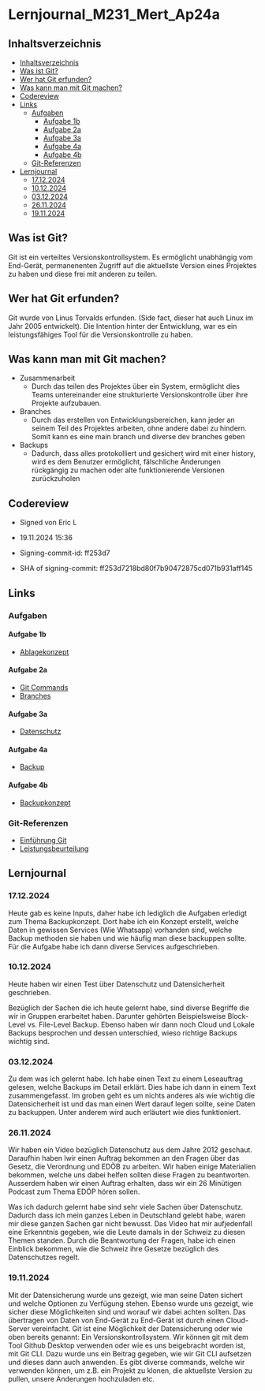 # Lernjournal_M231_Mert_Ap24a

## Inhaltsverzeichnis
- [Inhaltsverzeichnis](#inhaltsverzeichnis)
- [Was ist Git?](#was-ist-git)
- [Wer hat Git erfunden?](#wer-hat-git-erfunden)
- [Was kann man mit Git machen?](#was-kann-man-mit-git-machen)
- [Codereview](#codereview)
- [Links](#links)
  - [Aufgaben](#aufgaben)
    - [Aufgabe 1b](#aufgabe-1b)
    - [Aufgabe 2a](#aufgabe-2a)
    - [Aufgabe 3a](#aufgabe-3a)
    - [Aufgabe 4a](#aufgabe-4a)
    - [Aufgabe 4b](#aufgabe-4b)
  - [Git-Referenzen](#git-referenzen)
- [Lernjournal](#lernjournal)
  - [17.12.2024](#17122024)
  - [10.12.2024](#10122024)
  - [03.12.2024](#03122024)
  - [26.11.2024](#26112024)
  - [19.11.2024](#19112024)

## Was ist Git?
Git ist ein verteiltes Versionskontrollsystem. Es ermöglicht unabhängig vom End-Gerät, permanenenten Zugriff auf die aktuellste Version eines Projektes zu haben und diese frei mit anderen zu teilen.

## Wer hat Git erfunden?
Git wurde von Linus Torvalds erfunden. (Side fact, dieser hat auch Linux im Jahr 2005 entwickelt).
Die Intention hinter der Entwicklung, war es ein leistungsfähiges Tool für die Versionskontrolle zu haben.

## Was kann man mit Git machen?
* Zusammenarbeit
    * Durch das teilen des Projektes über ein System, ermöglicht dies Teams untereinander eine strukturierte Versionskontrolle über ihre Projekte aufzubauen.
* Branches
    * Durch das erstellen von Entwicklungsbereichen, kann jeder an seinem Teil des Projektes arbeiten, ohne andere dabei zu hindern. Somit kann es eine main branch und diverse dev branches geben
* Backups
    * Dadurch, dass alles protokolliert und gesichert wird mit einer history, wird es dem Benutzer ermöglicht, fälschliche Änderungen rückgängig zu machen oder alte funktionierende Versionen zurückzuholen

## Codereview
* Signed von Eric L
* 19.11.2024 15:36

* Signing-commit-id:
ff253d7

* SHA of signing-commit:
ff253d7218bd80f7b90472875cd071b931aff145

## Links
### Aufgaben
#### Aufgabe 1b
* [Ablagekonzept][ablagekonzept]
#### Aufgabe 2a
* [Git Commands][gitCommands]
* [Branches][branches]
#### Aufgabe 3a
* [Datenschutz][datenschutz]
#### Aufgabe 4a
* [Backup][backup]
#### Aufgabe 4b
* [Backupkonzept][backupkonzept]
### Git-Referenzen
* [Einführung Git][einfuehrungGit]
* [Leistungsbeurteilung][leistungsbeurteilung]

## Lernjournal
### 17.12.2024
Heute gab es keine Inputs, daher habe ich lediglich die Aufgaben erledigt zum Thema Backupkonzept. Dort habe ich ein Konzept erstellt, welche Daten in gewissen Services (Wie Whatsapp) vorhanden sind, welche Backup methoden sie haben und wie häufig man diese backuppen sollte. Für die Aufgabe habe ich dann diverse Services aufgeschrieben.

### 10.12.2024
Heute haben wir einen Test über Datenschutz und Datensicherheit geschrieben.

Bezüglich der Sachen die ich heute gelernt habe, sind diverse Begriffe die wir in Gruppen erarbeitet haben. Darunter gehörten Beispielsweise Block-Level vs. File-Level Backup. Ebenso haben wir dann noch Cloud und Lokale Backups besprochen und dessen unterschied, wieso richtige Backups wichtig sind.

### 03.12.2024
Zu dem was ich gelernt habe. Ich habe einen Text zu einem Leseauftrag gelesen, welche Backups im Detail erklärt. Dies habe ich dann in einem Text zusammengefasst. Im groben geht es um nichts anderes als wie wichtig die Datensicherheit ist und das man einen Wert darauf legen sollte, seine Daten zu backuppen. Unter anderem wird auch erläutert wie dies funktioniert.

### 26.11.2024
Wir haben ein Video bezüglich Datenschutz aus dem Jahre 2012 geschaut. Daraufhin haben lwir einen Auftrag bekommen an den Fragen über das Gesetz, die Verordnung und EDÖB zu arbeiten. Wir haben einige Materialien bekommen, welche uns dabei helfen sollten diese Fragen zu beantworten. Ausserdem haben wir einen Auftrag erhalten, dass wir ein 26 Minütigen Podcast zum Thema EDÖP hören sollen.

Was ich dadurch gelernt habe sind sehr viele Sachen über Datenschutz. Dadurch dass ich mein ganzes Leben in Deutschland gelebt habe, waren mir diese ganzen Sachen gar nicht bewusst. Das Video hat mir aufjedenfall eine Erkenntnis gegeben, wie die Leute damals in der Schweiz zu diesen Themen standen. Durch die Beantwortung der Fragen, habe ich einen Einblick bekommen, wie die Schweiz ihre Gesetze bezüglich des Datenschutzes regelt. 

### 19.11.2024
Mit der Datensicherung wurde uns gezeigt, wie man seine Daten sichert und welche Optionen zu Verfügung stehen. Ebenso wurde uns gezeigt, wie sicher diese Möglichkeiten sind und worauf wir dabei achten sollten. Das übertragen von Daten von End-Gerät zu End-Gerät ist durch einen Cloud-Server vereinfacht.
Git ist eine Möglichkeit der Datensicherung oder wie oben bereits genannt: Ein Versionskontrollsystem. Wir können git mit dem Tool Github Desktop verwenden oder wie es uns beigebracht worden ist, mit Git CLI. Dazu wurde uns ein Beitrag gegeben, wie wir Git CLI aufsetzen und dieses dann auch anwenden. Es gibt diverse commands, welche wir verwenden können, um z.B. ein Projekt zu klonen, die aktuellste Version zu pullen, unsere Änderungen hochzuladen etc.

[ablagekonzept]: https://github.com/MysterionNY/Lernjournal_Datensicherheit-Datenschutz_Mert/blob/main/Aufgaben/1b_Datenablage_Ablagekonzept/ablagekonzept.md

[branches]: https://github.com/MysterionNY/Lernjournal_Datensicherheit-Datenschutz_Mert/blob/main/Aufgaben/2a_Ablage-Versionswaltung/branches.md
[gitCommands]: https://github.com/MysterionNY/Lernjournal_Datensicherheit-Datenschutz_Mert/blob/main/Aufgaben/2a_Ablage-Versionswaltung/git_commands.md

[datenschutz]: https://github.com/MysterionNY/Lernjournal_Datensicherheit-Datenschutz_Mert/blob/main/Aufgaben/3a_Datenschutzrecht/datenschutz.md

[backup]: https://github.com/MysterionNY/Lernjournal_Datensicherheit-Datenschutz_Mert/blob/main/Aufgaben/4a_Backup/backup.md


[einfuehrungGit]: https://gitlab.com/ch-tbz-it/Stud/m231/-/tree/master/10_Git?classId=f64450a8-6736-4a4c-86f4-37d9cb65ace6&assignmentId=dd1f3ba3-11e3-40f7-8830-49305253f7a8&submissionId=b4109f0e-5114-6016-6d66-99eead08384f

[leistungsbeurteilung]: https://gitlab.com/ch-tbz-it/Stud/m231/-/blob/master/99_Leistungsbeurteilung/README.md?classId=f64450a8-6736-4a4c-86f4-37d9cb65ace6&assignmentId=d4fd7083-08b7-4ba9-8e20-d3229d1bff42&submissionId=6a176d6d-e7db-9174-f190-4e1084b21fdc#lb3-pers%C3%B6nliches-dossier

[backupkonzept]: https://github.com/MysterionNY/Lernjournal_Datensicherheit-Datenschutz_Mert/blob/main/Aufgaben/4b_Backupkonzept/backupkonzept.md